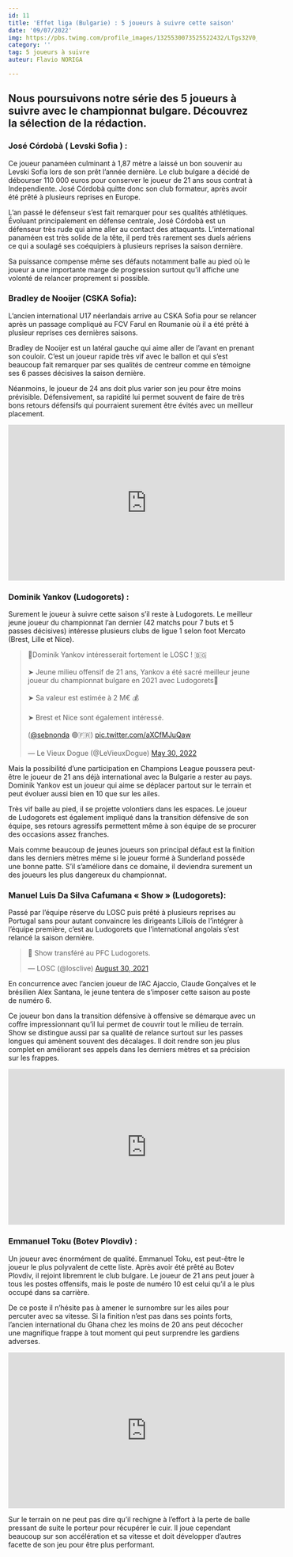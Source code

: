 ```yaml
---
id: 11
title: 'Effet liga (Bulgarie) : 5 joueurs à suivre cette saison'
date: '09/07/2022'
img: https://pbs.twimg.com/profile_images/1325530073525522432/LTgs32V0_400x400.jpg
category: ''
tag: 5 joueurs à suivre
auteur: Flavio NORIGA

---
```

## Nous poursuivons notre série des 5 joueurs à suivre avec le championnat bulgare. Découvrez la sélection de la rédaction.

### José Córdobà ( Levski Sofia ) :

Ce joueur panaméen culminant à 1,87 mètre a laissé un bon souvenir au Levski Sofia lors de son prêt l’année dernière. Le club bulgare a décidé de débourser 110 000 euros pour conserver le joueur de 21 ans sous contrat à Independiente. José Córdobà quitte donc son club formateur, après avoir été prêté à plusieurs reprises en Europe.

L’an passé le défenseur s’est fait remarquer pour ses qualités athlétiques. Évoluant principalement en défense centrale, José Córdobà est un défenseur très rude qui aime aller au contact des attaquants. L’international panaméen est très solide de la tête, il perd très rarement ses duels aériens ce qui a soulagé ses coéquipiers à plusieurs reprises la saison dernière.

Sa puissance compense même ses défauts notamment balle au pied où le joueur a une importante marge de progression surtout qu’il affiche une volonté de relancer proprement si possible.

### Bradley de Nooijer (CSKA Sofia):

L’ancien international U17 néerlandais arrive au CSKA Sofia pour se relancer après un passage compliqué au FCV Farul en Roumanie où il a été prêté à plusieur reprises ces dernières saisons.

Bradley de Nooijer est un latéral gauche qui aime aller de l’avant en prenant son couloir. C’est un joueur rapide très vif avec le ballon et qui s’est beaucoup fait remarquer par ses qualités de centreur comme en témoigne ses 6 passes décisives la saison dernière.

Néanmoins, le joueur de 24 ans doit plus varier son jeu pour être moins prévisible. Défensivement, sa rapidité lui permet souvent de faire de très bons retours défensifs qui pourraient surement être évités avec un meilleur placement.

<iframe width="560" height="315" src="https://www.youtube.com/embed/BHy-nKps_xk" title="YouTube video player" frameborder="0" allow="accelerometer; autoplay; clipboard-write; encrypted-media; gyroscope; picture-in-picture" allowfullscreen></iframe>

### Dominik Yankov (Ludogorets) :

Surement le joueur à suivre cette saison s’il reste à Ludogorets. Le meilleur jeune joueur du championnat l’an dernier (42 matchs pour 7 buts et 5 passes décisives) intéresse plusieurs clubs de ligue 1 selon foot Mercato (Brest, Lille et Nice).

<blockquote class="twitter-tweet"><p lang="fr" dir="ltr">🚨Dominik Yankov intéresserait fortement le LOSC ! 🇧🇬<br><br>➤ Jeune milieu offensif de 21 ans, Yankov a été sacré meilleur jeune joueur du championnat bulgare en 2021 avec Ludogorets🌟<br><br>➤ Sa valeur est estimée à 2 M€ 💰<br><br>➤ Brest et Nice sont également intéressé. <br><br>(<a href="https://twitter.com/sebnonda?ref_src=twsrc%5Etfw">@sebnonda</a> 🟢🇫🇷) <a href="https://t.co/aXCfMJuQaw">pic.twitter.com/aXCfMJuQaw</a></p>— Le Vieux Dogue (@LeVieuxDogue) <a href="https://twitter.com/LeVieuxDogue/status/1531227211176591363?ref_src=twsrc%5Etfw">May 30, 2022</a></blockquote> <script async src="https://platform.twitter.com/widgets.js" charset="utf-8"></script>

Mais la possibilité d’une participation en Champions League poussera peut-être le joueur de 21 ans déjà international avec la Bulgarie a rester au pays. Dominik Yankov est un joueur qui aime se déplacer partout sur le terrain et peut évoluer aussi bien en 10 que sur les ailes.

Très vif balle au pied, il se projette volontiers dans les espaces. Le joueur de Ludogorets est également impliqué dans la transition défensive de son équipe, ses retours agressifs permettent même à son équipe de se procurer des occasions assez franches.

Mais comme beaucoup de jeunes joueurs son principal défaut est la finition dans les derniers mètres même si le joueur formé à Sunderland possède une bonne patte. S’il s’améliore dans ce domaine, il deviendra surement un des joueurs les plus dangereux du championnat.

### Manuel Luis Da Silva Cafumana « Show » (Ludogorets):

Passé par l’équipe réserve du LOSC puis prêté à plusieurs reprises au Portugal sans pour autant convaincre les dirigeants Lillois de l’intégrer à l’équipe première, c’est au Ludogorets que l’international angolais s’est relancé la saison dernière.

<blockquote class="twitter-tweet"><p lang="fr" dir="ltr">🔴 Show transféré au PFC Ludogorets.</p>— LOSC (@losclive) <a href="https://twitter.com/losclive/status/1432350958089015303?ref_src=twsrc%5Etfw">August 30, 2021</a></blockquote> <script async src="https://platform.twitter.com/widgets.js" charset="utf-8"></script>

En concurrence avec l’ancien joueur de l’AC Ajaccio, Claude Gonçalves et le brésilien Alex Santana, le jeune tentera de s’imposer cette saison au poste de numéro 6.

Ce joueur bon dans la transition défensive à offensive se démarque avec un coffre impressionnant qu’il lui permet de couvrir tout le milieu de terrain. Show se distingue aussi par sa qualité de relance surtout sur les passes longues qui amènent souvent des décalages. Il doit rendre son jeu plus complet en améliorant ses appels dans les derniers mètres et sa précision sur les frappes.

<iframe width="560" height="315" src="https://www.youtube.com/embed/sYxjH1zL4Dg" title="YouTube video player" frameborder="0" allow="accelerometer; autoplay; clipboard-write; encrypted-media; gyroscope; picture-in-picture" allowfullscreen></iframe>

### Emmanuel Toku (Botev Plovdiv) :

Un joueur avec énormément de qualité. Emmanuel Toku, est peut-être le joueur le plus polyvalent de cette liste. Après avoir été prêté au Botev Plovdiv, il rejoint libremrent le club bulgare. Le joueur de 21 ans peut jouer à tous les postes offensifs, mais le poste de numéro 10 est celui qu’il a le plus occupé dans sa carrière.

De ce poste il n’hésite pas à amener le surnombre sur les ailes pour percuter avec sa vitesse. Si la finition n’est pas dans ses points forts, l’ancien international du Ghana chez les moins de 20 ans peut décocher une magnifique frappe à tout moment qui peut surprendre les gardiens adverses.

<iframe width="560" height="315" src="https://www.youtube.com/embed/XXfKqxGOwCg" title="YouTube video player" frameborder="0" allow="accelerometer; autoplay; clipboard-write; encrypted-media; gyroscope; picture-in-picture" allowfullscreen></iframe>

Sur le terrain on ne peut pas dire qu’il rechigne à l’effort à la perte de balle pressant de suite le porteur pour récupérer le cuir. Il joue cependant beaucoup sur son accélération et sa vitesse et doit développer d’autres facette de son jeu pour être plus performant.